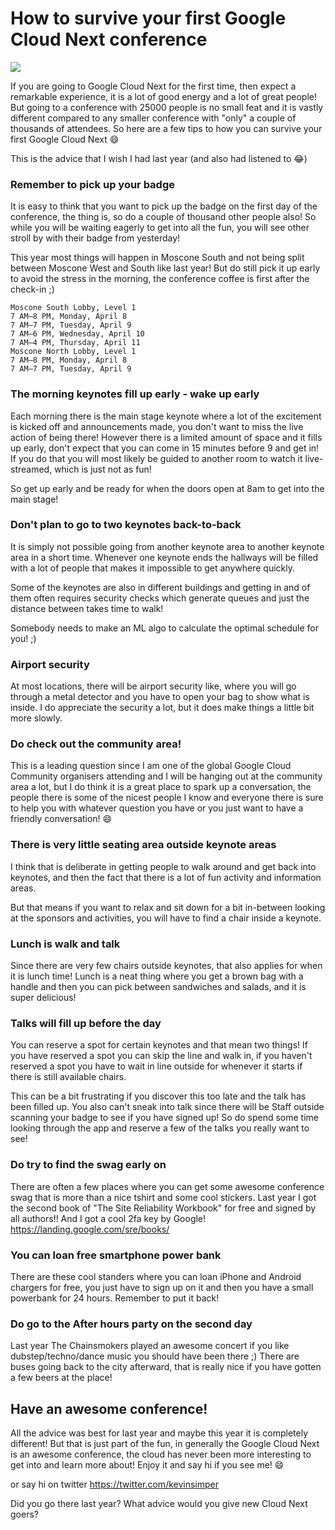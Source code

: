 # How to survive your first Google Cloud Next conference

![](https://i.imgur.com/PdM7SNK.jpg)

If you are going to Google Cloud Next for the first time, then expect a remarkable experience, it is a lot of good energy and a lot of great people! But going to a conference with 25000 people is no small feat and it is vastly different compared to any smaller conference with "only" a couple of thousands of attendees. So here are a few tips to how you can survive your first Google Cloud Next 😄

This is the advice that I wish I had last year (and also had listened to 😂)

### Remember to pick up your badge

It is easy to think that you want to pick up the badge on the first day of the conference, the thing is, so do a couple of thousand other people also! So while you will be waiting eagerly to get into all the fun, you will see other stroll by with their badge from yesterday!

This year most things will happen in Moscone South and not being split between Moscone West and South like last year! But do still pick it up early to avoid the stress in the morning, the conference coffee is first after the check-in ;)

```
Moscone South Lobby, Level 1
7 AM–8 PM, Monday, April 8
7 AM–7 PM, Tuesday, April 9
7 AM–6 PM, Wednesday, April 10
7 AM–4 PM, Thursday, April 11
Moscone North Lobby, Level 1
7 AM–8 PM, Monday, April 8
7 AM–7 PM, Tuesday, April 9
```

### The morning keynotes fill up early - wake up early

Each morning there is the main stage keynote where a lot of the excitement is kicked off and announcements made, you don't want to miss the live action of being there! However there is a limited amount of space and it fills up early, don't expect that you can come in 15 minutes before 9 and get in! If you do that you will most likely be guided to another room to watch it live-streamed, which is just not as fun!

So get up early and be ready for when the doors open at 8am to get into the main stage!

### Don't plan to go to two keynotes back-to-back

It is simply not possible going from another keynote area to another keynote area in a short time. Whenever one keynote ends the hallways will be filled with a lot of people that makes it impossible to get anywhere quickly.

Some of the keynotes are also in different buildings and getting in and of them often requires security checks which generate queues and just the distance between takes time to walk!

Somebody needs to make an ML algo to calculate the optimal schedule for you! ;)

### Airport security

At most locations, there will be airport security like, where you will go through a metal detector and you have to open your bag to show what is inside. I do appreciate the security a lot, but it does make things a little bit more slowly.

### Do check out the community area!

This is a leading question since I am one of the global Google Cloud Community organisers attending and I will be hanging out at the community area a lot, but I do think it is a great place to spark up a conversation, the people there is some of the nicest people I know and everyone there is sure to help you with whatever question you have or you just want to have a friendly conversation! 😄

### There is very little seating area outside keynote areas

I think that is deliberate in getting people to walk around and get back into keynotes, and then the fact that there is a lot of fun activity and information areas.

But that means if you want to relax and sit down for a bit in-between looking at the sponsors and activities, you will have to find a chair inside a keynote.

### Lunch is walk and talk

Since there are very few chairs outside keynotes, that also applies for when it is lunch time! Lunch is a neat thing where you get a brown bag with a handle and then you can pick between sandwiches and salads, and it is super delicious!

### Talks will fill up before the day

You can reserve a spot for certain keynotes and that mean two things! If you have reserved a spot you can skip the line and walk in, if you haven't reserved a spot you have to wait in line outside for whenever it starts if there is still available chairs.

This can be a bit frustrating if you discover this too late and the talk has been filled up. You also can't sneak into talk since there will be Staff outside scanning your badge to see if you have signed up! So do spend some time looking through the app and reserve a few of the talks you really want to see!

### Do try to find the swag early on

There are often a few places where you can get some awesome conference swag that is more than a nice tshirt and some cool stickers. Last year I got the second book of "The Site Reliability Workbook" for free and signed by all authors!! And I got a cool 2fa key by Google! <https://landing.google.com/sre/books/>

### You can loan free smartphone power bank

There are these cool standers where you can loan iPhone and Android chargers for free, you just have to sign up on it and then you have a small powerbank for 24 hours. Remember to put it back!

### Do go to the After hours party on the second day

Last year The Chainsmokers played an awesome concert if you like dubstep/techno/dance music you should have been there ;) There are buses going back to the city afterward, that is really nice if you have gotten a few beers at the place!

## Have an awesome conference!

All the advice was best for last year and maybe this year it is completely different! But that is just part of the fun, in generally the Google Cloud Next is an awesome conference, the cloud has never been more interesting to get into and learn more about! Enjoy it and say hi if you see me! 😄

or say hi on twitter https://twitter.com/kevinsimper

Did you go there last year? What advice would you give new Cloud Next goers?
